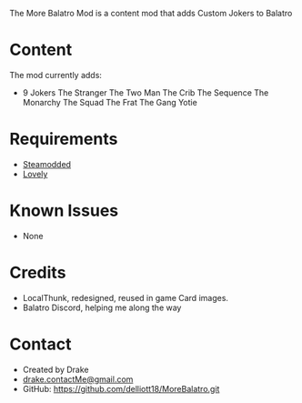 
The More Balatro Mod is a content mod that adds Custom Jokers to Balatro

# Content

The mod currently adds:
- 9 Jokers
    The Stranger
    The Two Man
    The Crib
    The Sequence
    The Monarchy
    The Squad
    The Frat
    The Gang
    Yotie

# Requirements
- [Steamodded](https://github.com/Steamopollys/Steamodded)
- [Lovely](https://github.com/ethangreen-dev/lovely-injector)

# Known Issues
- None

# Credits
- LocalThunk, redesigned, reused in game Card images.
- Balatro Discord, helping me along the way

# Contact
- Created by Drake
- drake.contactMe@gmail.com
- GitHub: https://github.com/delliott18/MoreBalatro.git
